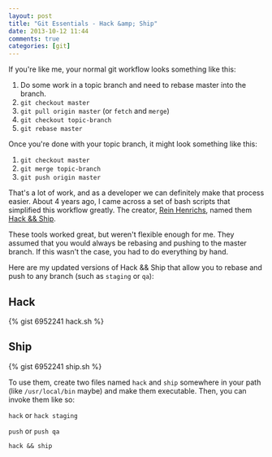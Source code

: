 ```yaml
---
layout: post
title: "Git Essentials - Hack &amp; Ship"
date: 2013-10-12 11:44
comments: true
categories: [git]
---
```


If you're like me, your normal git workflow looks something like this:

1. Do some work in a topic branch and need to rebase master into the branch.
2. `git checkout master`
3. `git pull origin master` (or `fetch` and `merge`)
4. `git checkout topic-branch`
5. `git rebase master`

Once you're done with your topic branch, it might look something like this:

1. `git checkout master`
2. `git merge topic-branch`
3. `git push origin master`

That's a lot of work, and as a developer we can definitely make that process easier. About 4 years ago, I came across a set of bash scripts that simplified this workflow greatly. The creator, [Rein Henrichs](http://reinh.com/), named them [Hack && Ship](http://reinh.com/blog/2008/08/27/hack-and-and-ship.html).

These tools worked great, but weren't flexible enough for me. They assumed that you would always be rebasing and pushing to the master branch. If this wasn't the case, you had to do everything by hand.

Here are my updated versions of Hack && Ship that allow you to rebase and push to any branch (such as `staging` or `qa`):

## Hack

{% gist 6952241 hack.sh %}

## Ship

{% gist 6952241 ship.sh %}

To use them, create two files named `hack` and `ship` somewhere in your path (like `/usr/local/bin` maybe) and make them executable. Then, you can invoke them like so:

`hack` or `hack staging`

`push` or `push qa`

`hack && ship`
